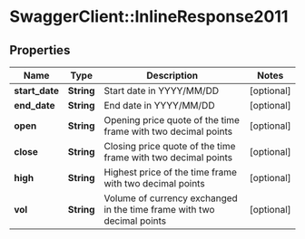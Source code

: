 # SwaggerClient::InlineResponse2011

## Properties
Name | Type | Description | Notes
------------ | ------------- | ------------- | -------------
**start_date** | **String** | Start date in YYYY/MM/DD | [optional] 
**end_date** | **String** | End date in YYYY/MM/DD | [optional] 
**open** | **String** | Opening price quote of the time frame with two decimal points | [optional] 
**close** | **String** | Closing price quote of the time frame with two decimal points | [optional] 
**high** | **String** | Highest price of the time frame with two decimal points | [optional] 
**vol** | **String** | Volume of currency exchanged in the time frame with two decimal points | [optional] 


